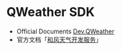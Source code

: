 # QWeather SDK



* Official Documents [Dev.QWeather](https://dev.qweather.com/en/docs/configuration/android-sdk-config/)
* 官方文档「[和风天气开发服务](https://dev.qweather.com/docs/configuration/android-sdk-config/)」
